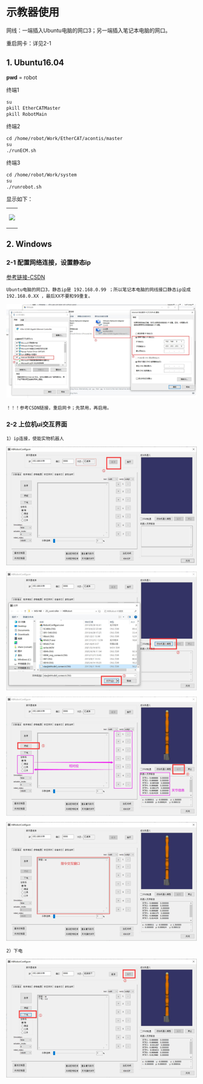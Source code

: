 # 示教器使用
网线：一端插入Ubuntu电脑的网口3；另一端插入笔记本电脑的网口。

重启网卡：详见2-1

## 1. Ubuntu16.04
**pwd** = robot

终端1
```
su
pkill EtherCATMaster
pkill RobotMain
```

终端2
```
cd /home/robot/Work/EtherCAT/acontis/master
su           
./runECM.sh
```

终端3
```
cd /home/robot/Work/system
su
./runrobot.sh
```

显示如下：
<div align="center">
<table>
<tr>
<td>

![](https://github.com/UCAS-IAMT/Co_Robot_EtherCAT/blob/main/images/simulator_1.jpg)  

</td>
</tr>
</table>
</div>

## 2. Windows

### 2-1 配置网络连接，设置静态ip
[参考链接-CSDN](https://blog.csdn.net/qq_68613861/article/details/134030902?ops_request_misc=%257B%2522request%255Fid%2522%253A%2522171127580416800188587141%2522%252C%2522scm%2522%253A%252220140713.130102334..%2522%257D&request_id=171127580416800188587141&biz_id=0&utm_medium=distribute.pc_search_result.none-task-blog-2~all~sobaiduend~default-1-134030902-null-null.142^v99^pc_search_result_base5&utm_term=windows%E9%9D%99%E6%80%81ip%E8%AE%BE%E7%BD%AE&spm=1018.2226.3001.4187)
```
Ubuntu电脑的网口3，静态ip是 192.168.0.99 ；所以笔记本电脑的网线接口静态ip设成192.168.0.XX ，最后XX不要和99重复。
```

![](https://github.com/UCAS-IAMT/Co_Robot_EtherCAT/blob/main/images/simulator_2-1.jpg)
```
！！！参考CSDN链接，重启网卡；先禁用，再启用。
```

### 2-2 上位机ui交互界面
```
1）ip连接，使能实物机器人
```
![](https://github.com/UCAS-IAMT/Co_Robot_EtherCAT/blob/main/images/simulator_2-2-1.jpg)

![](https://github.com/UCAS-IAMT/Co_Robot_EtherCAT/blob/main/images/simulator_2-2-2.jpg)

![](https://github.com/UCAS-IAMT/Co_Robot_EtherCAT/blob/main/images/simulator_2-2-3.jpg)

![](https://github.com/UCAS-IAMT/Co_Robot_EtherCAT/blob/main/images/simulator_2-2-4.jpg)

```
2）下电
```
![](https://github.com/UCAS-IAMT/Co_Robot_EtherCAT/blob/main/images/simulator_2-2-5.jpg)

